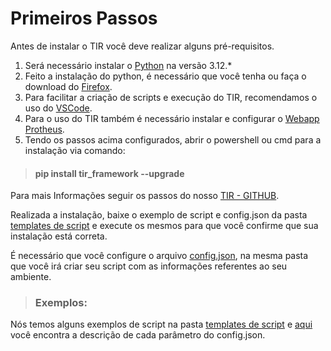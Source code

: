 # Primeiros Passos

Antes de instalar o TIR você deve realizar alguns pré-requisitos. 

1. Será necessário instalar o [Python](https://www.python.org/downloads/release/python-31210/) na versão 3.12.*
2. Feito a instalação do python, é necessário que você tenha ou faça o download do [Firefox](https://www.mozilla.org/pt-BR/firefox/new/). 
3. Para facilitar a criação de scripts e execução do TIR, recomendamos o uso do [VSCode](https://code.visualstudio.com/download). 
4. Para o uso do TIR também é necessário instalar e configurar o [Webapp Protheus](https://tdn.totvs.com/display/tec/WebApp+-+Configurando+nativamente+o+Application+Server+como+servidor+Web).
5. Tendo os passos acima configurados, abrir o powershell ou cmd para a instalação via comando:
>#### pip install tir_framework --upgrade

Para mais Informações seguir os passos do nosso [TIR - GITHUB](https://github.com/totvs/tir#installation).

Realizada a instalação, baixe o exemplo de script e config.json da pasta [templates de script](https://github.com/totvs/tir-script-samples) e execute os mesmos para que você confirme que sua instalação está correta.

É necessário que você configure o arquivo [config.json](https://github.com/totvs/tir-script-samples/tree/master/basic_template), na mesma pasta que você irá criar seu script com as informações referentes ao seu ambiente.

>### Exemplos:

Nós temos alguns exemplos de script na pasta [templates de script](https://github.com/totvs/tir-script-samples) e [aqui](https://totvs.github.io/tir/configjson.html) você encontra a descrição de cada parâmetro do config.json. 
